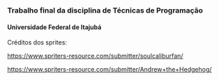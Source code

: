 ### Trabalho final da disciplina de Técnicas de Programação
#### Universidade Federal de Itajubá


Créditos dos sprites:

https://www.spriters-resource.com/submitter/soulcaliburfan/

https://www.spriters-resource.com/submitter/Andrew+the+Hedgehog/
